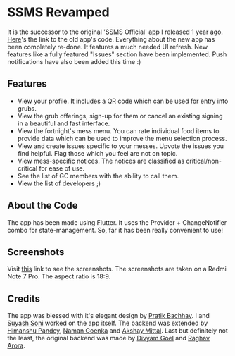 # SSMS Revamped

It is the successor to the original 'SSMS Official' app I released 1 year ago. [Here](https://github.com/AnEnigmaticBug/SSMS-App)'s the link to the old app's code. Everything about the new app has been completely re-done. It features a much needed UI refresh. New features like a fully featured "Issues" section have been implemented. Push notifications have also been added this time :)

## Features

* View your profile. It includes a QR code which can be used for entry into grubs.
* View the grub offerings, sign-up for them or cancel an existing signing in a beautiful and fast interface.
* View the fortnight's mess menu. You can rate individual food items to provide data which can be used to improve the menu selection process.
* View and create issues specific to your messes. Upvote the issues you find helpful. Flag those which you feel are not on topic.
* View mess-specific notices. The notices are classified as critical/non-critical for ease of use.
* See the list of GC members with the ability to call them.
* View the list of developers ;)

## About the Code

The app has been made using Flutter. It uses the Provider + ChangeNotifier combo for state-management. So, far it has been really convenient to use!

## Screenshots

Visit [this](https://imgur.com/a/BfpWV61) link to see the screenshots. The screenshots are taken on a Redmi Note 7 Pro. The aspect ratio is 18:9.

## Credits

The app was blessed with it's elegant design by [Pratik Bachhav](https://www.dribbble.com/pratik_bachhav). I and [Suyash Soni](https://github.com/99suyashsoni) worked on the app itself. The backend was extended by [Himanshu Pandey](https://www.github.com/coderjedi), [Naman Goenka](https://www.github.com/naman-32) and [Akshay Mittal](https://www.github.com/Ak-shay). Last but definitely not the least, the original backend was made by [Divyam Goel](https://github.com/divyam-goel) and [Raghav Arora](https://github.com/RAraghavarora).
